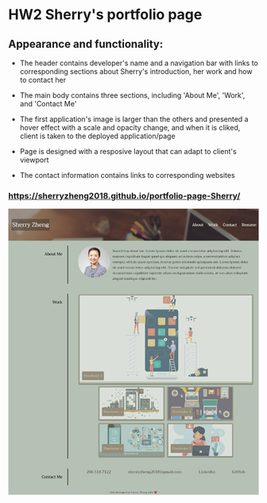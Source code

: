 # HW2 Sherry's portfolio page



## Appearance and functionality:

* The header contains developer's name and a navigation bar with links to corresponding sections about Sherry's introduction, her work and how to contact her

* The main body contains three sections, including 'About Me', 'Work', and 'Contact Me'

* The first application's image is larger than the others and presented a hover effect with a scale and opacity change, and when it is cliked, client is taken to the deployed application/page

* Page is designed with a resposive layout that can adapt to client's viewport

* The contact information contains links to corresponding websites

### https://sherryzheng2018.github.io/portfolio-page-Sherry/

![website screenshot](portfolio-page.png)